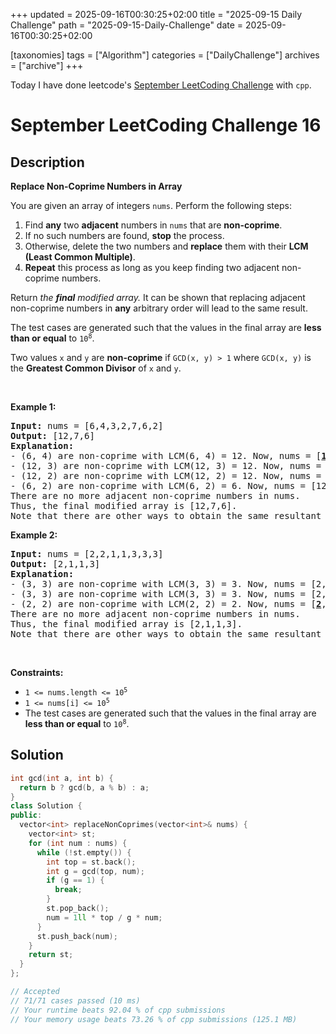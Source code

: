 +++
updated = 2025-09-16T00:30:25+02:00
title = "2025-09-15 Daily Challenge"
path = "2025-09-15-Daily-Challenge"
date = 2025-09-16T00:30:25+02:00

[taxonomies]
tags = ["Algorithm"]
categories = ["DailyChallenge"]
archives = ["archive"]
+++

Today I have done leetcode's [September LeetCoding Challenge](https://leetcode.com/problems/replace-non-coprime-numbers-in-array/) with `cpp`.

<!-- more -->

# September LeetCoding Challenge 16

## Description

**Replace Non-Coprime Numbers in Array**

<p>You are given an array of integers <code>nums</code>. Perform the following steps:</p>

<ol>
	<li>Find <strong>any</strong> two <strong>adjacent</strong> numbers in <code>nums</code> that are <strong>non-coprime</strong>.</li>
	<li>If no such numbers are found, <strong>stop</strong> the process.</li>
	<li>Otherwise, delete the two numbers and <strong>replace</strong> them with their <strong>LCM (Least Common Multiple)</strong>.</li>
	<li><strong>Repeat</strong> this process as long as you keep finding two adjacent non-coprime numbers.</li>
</ol>

<p>Return <em>the <strong>final</strong> modified array.</em> It can be shown that replacing adjacent non-coprime numbers in <strong>any</strong> arbitrary order will lead to the same result.</p>

<p>The test cases are generated such that the values in the final array are <strong>less than or equal</strong> to <code>10<sup>8</sup></code>.</p>

<p>Two values <code>x</code> and <code>y</code> are <strong>non-coprime</strong> if <code>GCD(x, y) &gt; 1</code> where <code>GCD(x, y)</code> is the <strong>Greatest Common Divisor</strong> of <code>x</code> and <code>y</code>.</p>

<p>&nbsp;</p>
<p><strong class="example">Example 1:</strong></p>

<pre><strong>Input:</strong> nums = [6,4,3,2,7,6,2]
<strong>Output:</strong> [12,7,6]
<strong>Explanation:</strong> 
- (6, 4) are non-coprime with LCM(6, 4) = 12. Now, nums = [<strong><u>12</u></strong>,3,2,7,6,2].
- (12, 3) are non-coprime with LCM(12, 3) = 12. Now, nums = [<strong><u>12</u></strong>,2,7,6,2].
- (12, 2) are non-coprime with LCM(12, 2) = 12. Now, nums = [<strong><u>12</u></strong>,7,6,2].
- (6, 2) are non-coprime with LCM(6, 2) = 6. Now, nums = [12,7,<u><strong>6</strong></u>].
There are no more adjacent non-coprime numbers in nums.
Thus, the final modified array is [12,7,6].
Note that there are other ways to obtain the same resultant array.
</pre>

<p><strong class="example">Example 2:</strong></p>

<pre><strong>Input:</strong> nums = [2,2,1,1,3,3,3]
<strong>Output:</strong> [2,1,1,3]
<strong>Explanation:</strong> 
- (3, 3) are non-coprime with LCM(3, 3) = 3. Now, nums = [2,2,1,1,<u><strong>3</strong></u>,3].
- (3, 3) are non-coprime with LCM(3, 3) = 3. Now, nums = [2,2,1,1,<u><strong>3</strong></u>].
- (2, 2) are non-coprime with LCM(2, 2) = 2. Now, nums = [<u><strong>2</strong></u>,1,1,3].
There are no more adjacent non-coprime numbers in nums.
Thus, the final modified array is [2,1,1,3].
Note that there are other ways to obtain the same resultant array.
</pre>

<p>&nbsp;</p>
<p><strong>Constraints:</strong></p>

<ul>
	<li><code>1 &lt;= nums.length &lt;= 10<sup>5</sup></code></li>
	<li><code>1 &lt;= nums[i] &lt;= 10<sup>5</sup></code></li>
	<li>The test cases are generated such that the values in the final array are <strong>less than or equal</strong> to <code>10<sup>8</sup></code>.</li>
</ul>


## Solution

``` cpp
int gcd(int a, int b) {
  return b ? gcd(b, a % b) : a;
}
class Solution {
public:
  vector<int> replaceNonCoprimes(vector<int>& nums) {
    vector<int> st;
    for (int num : nums) {
      while (!st.empty()) {
        int top = st.back();
        int g = gcd(top, num);
        if (g == 1) {
          break;
        }
        st.pop_back();
        num = 1ll * top / g * num;
      }
      st.push_back(num);
    }
    return st;
  }
};

// Accepted
// 71/71 cases passed (10 ms)
// Your runtime beats 92.04 % of cpp submissions
// Your memory usage beats 73.26 % of cpp submissions (125.1 MB)
```
